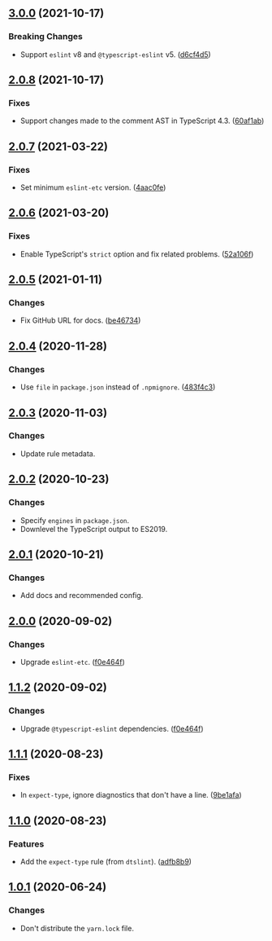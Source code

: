 <a name="3.0.0"></a>
## [3.0.0](https://github.com/cartant/eslint-plugin-dtslint/compare/v2.0.8...v3.0.0) (2021-10-17)

### Breaking Changes

- Support `eslint` v8 and `@typescript-eslint` v5. ([d6cf4d5](https://github.com/cartant/eslint-plugin-dtslint/commit/d6cf4d5))

<a name="2.0.8"></a>
## [2.0.8](https://github.com/cartant/eslint-plugin-dtslint/compare/v2.0.7...v2.0.8) (2021-10-17)

### Fixes

- Support changes made to the comment AST in TypeScript 4.3. ([60af1ab](https://github.com/cartant/eslint-plugin-dtslint/commit/60af1ab))

<a name="2.0.7"></a>
## [2.0.7](https://github.com/cartant/eslint-plugin-dtslint/compare/v2.0.6...v2.0.7) (2021-03-22)

### Fixes

- Set minimum `eslint-etc` version. ([4aac0fe](https://github.com/cartant/eslint-plugin-dtslint/commit/4aac0fe))

<a name="2.0.6"></a>
## [2.0.6](https://github.com/cartant/eslint-plugin-dtslint/compare/v2.0.5...v2.0.6) (2021-03-20)

### Fixes

* Enable TypeScript's `strict` option and fix related problems. ([52a106f](https://github.com/cartant/eslint-plugin-dtslint/commit/52a106f))

<a name="2.0.5"></a>
## [2.0.5](https://github.com/cartant/eslint-plugin-dtslint/compare/v2.0.4...v2.0.5) (2021-01-11)

### Changes

* Fix GitHub URL for docs. ([be46734](https://github.com/cartant/eslint-plugin-dtslint/commit/be46734))

<a name="2.0.4"></a>
## [2.0.4](https://github.com/cartant/eslint-plugin-dtslint/compare/v2.0.3...v2.0.4) (2020-11-28)

### Changes

* Use `file` in `package.json` instead of `.npmignore`. ([483f4c3](https://github.com/cartant/eslint-plugin-dtslint/commit/483f4c3))

<a name="2.0.3"></a>
## [2.0.3](https://github.com/cartant/eslint-plugin-dtslint/compare/v2.0.2...v2.0.3) (2020-11-03)

### Changes

* Update rule metadata.

<a name="2.0.2"></a>
## [2.0.2](https://github.com/cartant/eslint-plugin-dtslint/compare/v2.0.1...v2.0.2) (2020-10-23)

### Changes

* Specify `engines` in `package.json`.
* Downlevel the TypeScript output to ES2019.

<a name="2.0.1"></a>
## [2.0.1](https://github.com/cartant/eslint-plugin-dtslint/compare/v2.0.0...v2.0.1) (2020-10-21)

### Changes

* Add docs and recommended config.

<a name="2.0.0"></a>
## [2.0.0](https://github.com/cartant/eslint-plugin-dtslint/compare/v1.1.2...v2.0.0) (2020-09-02)

### Changes

* Upgrade `eslint-etc`. ([f0e464f](https://github.com/cartant/eslint-plugin-dtslint/commit/f0e464f))

<a name="1.1.2"></a>
## [1.1.2](https://github.com/cartant/eslint-plugin-dtslint/compare/v1.1.1...v1.1.2) (2020-09-02)

### Changes

* Upgrade `@typescript-eslint` dependencies. ([f0e464f](https://github.com/cartant/eslint-plugin-dtslint/commit/f0e464f))

<a name="1.1.1"></a>
## [1.1.1](https://github.com/cartant/eslint-plugin-dtslint/compare/v1.1.0...v1.1.1) (2020-08-23)

### Fixes

* In `expect-type`, ignore diagnostics that don't have a line. ([9be1afa](https://github.com/cartant/eslint-plugin-dtslint/commit/9be1afa))

<a name="1.1.0"></a>
## [1.1.0](https://github.com/cartant/eslint-plugin-dtslint/compare/v1.0.1...v1.1.0) (2020-08-23)

### Features

* Add the `expect-type` rule (from `dtslint`). ([adfb8b9](https://github.com/cartant/eslint-plugin-dtslint/commit/adfb8b9))

<a name="1.0.1"></a>
## [1.0.1](https://github.com/cartant/eslint-plugin-dtslint/compare/v1.0.0...v1.0.1) (2020-06-24)

### Changes

* Don't distribute the `yarn.lock` file.